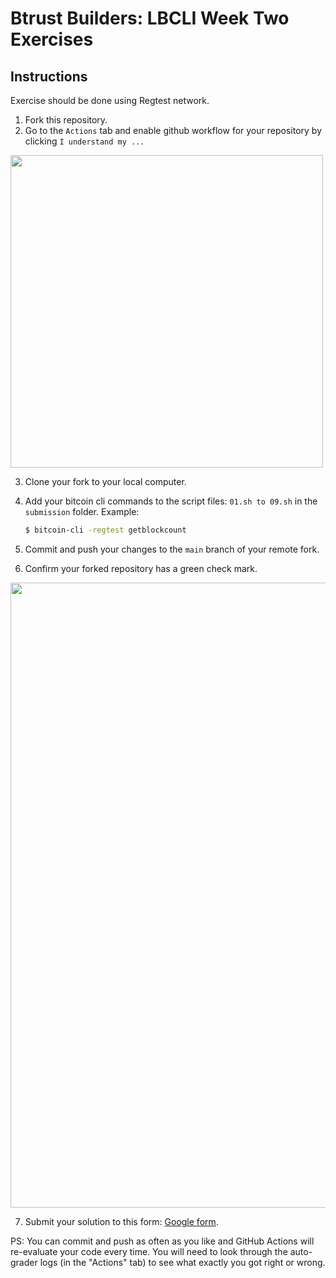 # Btrust Builders: LBCLI Week Two Exercises

## Instructions

Exercise should be done using Regtest network.

1. Fork this repository.
2. Go to the `Actions` tab and enable github workflow for your repository by clicking `I understand my ...`

<img src="https://github.com/btrust-builders/lbcli-week-2-exercises/blob/main/enable-github-actions.png" width="500" />

3. Clone your fork to your local computer.
4. Add your bitcoin cli commands to the script files: `01.sh to 09.sh` in the `submission` folder. Example:
   ```sh
   $ bitcoin-cli -regtest getblockcount
   ```
5. Commit and push your changes to the `main` branch of your remote fork.

6. Confirm your forked repository has a green check mark.

<img src="https://github.com/btrust-builders/lbcli-week-2-exercises/blob/main/success.png" width="1000" />

7. Submit your solution to this form: [Google form](https://forms.gle/eDRGAJXpLqRxEExR6).

PS: You can commit and push as often as you like and GitHub Actions will re-evaluate your code every time.
You will need to look through the auto-grader logs (in the "Actions" tab) to see what exactly you got right or wrong.
